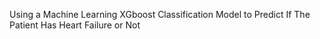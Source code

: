 Using a Machine Learning XGboost Classification Model to Predict If The Patient Has Heart Failure or Not

